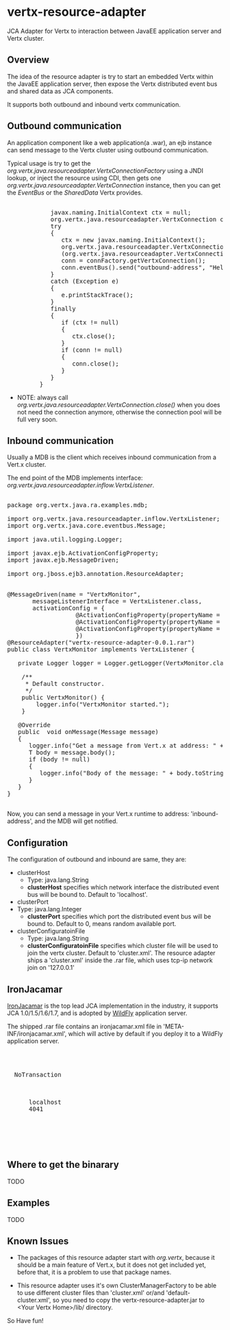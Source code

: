 vertx-resource-adapter
======================

JCA Adapter for Vertx to interaction between JavaEE application server and Vertx cluster.

Overview
------

The idea of the resource adapter is try to start an embedded Vertx within the JavaEE application server, then expose the Vertx
distributed event bus and shared data as JCA components.

It supports both outbound and inbound vertx communication. 

Outbound communication
------

An application component like a web application(a .war), an ejb instance can send message to the Vertx cluster using outbound communication.

Typical usage is try to get the *org.vertx.java.resourceadapter.VertxConnectionFactory* using a JNDI lookup, or inject the resource using CDI, then gets one *org.vertx.java.resourceadapter.VertxConnection*
instance, then you can get the *EventBus* or the *SharedData* Vertx provides.

<pre>

	        javax.naming.InitialContext ctx = null;
	        org.vertx.java.resourceadapter.VertxConnection conn = null;
	        try
	        {
	           ctx = new javax.naming.InitialContext();
	           org.vertx.java.resourceadapter.VertxConnectionFactory connFactory = 
	           (org.vertx.java.resourceadapter.VertxConnectionFactory)ctx.lookup("java:/eis/VertxConnectionFactory");
	           conn = connFactory.getVertxConnection();
	           conn.eventBus().send("outbound-address", "Hello from JCA");
	        }
	        catch (Exception e)
	        {
	           e.printStackTrace();
	        }
	        finally
	        {
	           if (ctx != null)
	           {
	              ctx.close();  
	           }
	           if (conn != null)
	           {
	              conn.close();  
	           }
	        }
	     }
</pre>

   * NOTE: always call *org.vertx.java.resourceadapter.VertxConnection.close()* when you does not need the connection anymore, otherwise the connection pool will be full very soon.

Inbound communication
------

Usually a MDB is the client which receives inbound communication from a Vert.x cluster.

The end point of the MDB implements interface: *org.vertx.java.resourceadapter.inflow.VertxListener*.

<pre>

package org.vertx.java.ra.examples.mdb;

import org.vertx.java.resourceadapter.inflow.VertxListener;
import org.vertx.java.core.eventbus.Message;

import java.util.logging.Logger;

import javax.ejb.ActivationConfigProperty;
import javax.ejb.MessageDriven;

import org.jboss.ejb3.annotation.ResourceAdapter;


@MessageDriven(name = "VertxMonitor", 
       messageListenerInterface = VertxListener.class,
       activationConfig = {
                   @ActivationConfigProperty(propertyName = "address", propertyValue = "inbound-address"),
                   @ActivationConfigProperty(propertyName = "clusterHost", propertyValue = "localhost"),
                   @ActivationConfigProperty(propertyName = "clusterPort", propertyValue = "4041"),
                   })
@ResourceAdapter("vertx-resource-adapter-0.0.1.rar")
public class VertxMonitor implements VertxListener {

   private Logger logger = Logger.getLogger(VertxMonitor.class.getName());
   
    /**
     * Default constructor. 
     */
    public VertxMonitor() {
        logger.info("VertxMonitor started.");
    }

   @Override
   public <T> void onMessage(Message<T> message)
   {
      logger.info("Get a message from Vert.x at address: " + message.address());
      T body = message.body();
      if (body != null)
      {
         logger.info("Body of the message: " + body.toString());
      }
   }
}

</pre>


Now, you can send a message in your Vert.x runtime to address: 'inbound-address', and the MDB will get notified.

Configuration
-------

The configuration of outbound and inbound are same, they are:

   * clusterHost
     * Type: java.lang.String
     * <b>clusterHost</b> specifies which network interface the distributed event bus will be bound to. Default to 'localhost'.
   * clusterPort
   * Type: java.lang.Integer
     * <b>clusterPort</b> specifies which port the distributed event bus will be bound to. Default to 0, means random available port.
   * clusterConfiguratoinFile
     * Type: java.lang.String
     * <b>clusterConfiguratoinFile</b> specifies which cluster file will be used to join the vertx cluster. Default to 'cluster.xml'. 
     The resource adapter ships a 'cluster.xml' inside the .rar file, which uses tcp-ip network join on '127.0.0.1'


IronJacamar
-------

[IronJacamar](http://www.ironjacamar.org/) is the top lead JCA implementation in the industry, it supports JCA 1.0/1.5/1.6/1.7, and is adopted by [WildFly](http://www.wildfly.org/) application server.
   
The shipped .rar file contains an ironjacamar.xml file in 'META-INF/ironjacamar.xml', which will active by default if you deploy it to a WildFly application server.

<pre>

<ironjacamar xmlns="http://www.ironjacamar.org/doc/schema"
             xmlns:xsi="http://www.w3.org/2001/XMLSchema-instance"
             xsi:schemaLocation="http://www.ironjacamar.org/doc/schema 
             http://www.ironjacamar.org/doc/schema/ironjacamar_1_1.xsd">
             
  <transaction-support>NoTransaction</transaction-support>
  
  <connection-definitions>
    <connection-definition class-name="org.vertx.java.resourceadapter.VertxManagedConnectionFactory" jndi-name="java:/eis/VertxConnectionFactory" pool-name="VertxConnectionFactory">
      <config-property name="clusterHost">localhost</config-property>
      <config-property name="clusterPort">4041</config-property>
    </connection-definition>
  </connection-definitions>

</ironjacamar>

</pre>




Where to get the binarary
-------
TODO

Examples
-------
TODO

Known Issues
-------

   * The packages of this resource adapter start with *org.vertx*, because it should be a main feature of Vert.x, but it does not get included yet, before that,
    it is a problem to use that package names.

   * This resource adapter uses it's own ClusterManagerFactory to be able to use different cluster files than 'cluster.xml' or/and 'default-cluster.xml',
 so you need to copy the vertx-resource-adapter.jar to &lt;Your Vertx Home&gt;/lib/ directory.


So Have fun!
